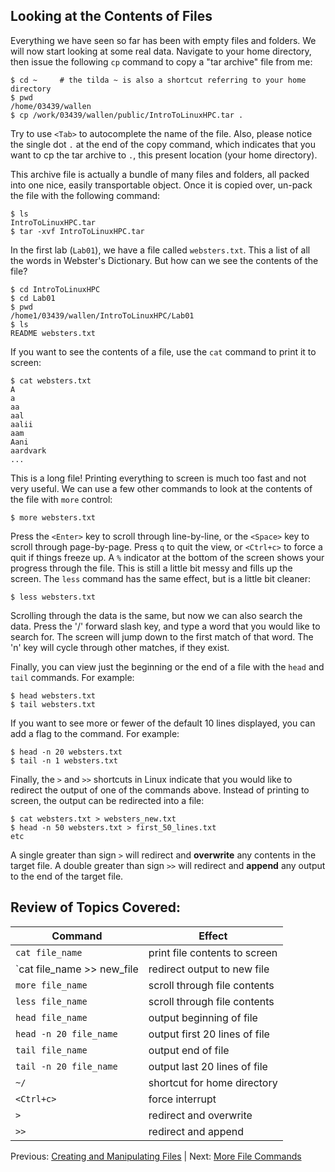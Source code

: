 ## Looking at the Contents of Files

Everything we have seen so far has been with empty files and folders. We will now start looking at some real data. Navigate to your home directory, then issue the following `cp` command to copy a "tar archive" file from me:

```
$ cd ~     # the tilda ~ is also a shortcut referring to your home directory
$ pwd
/home/03439/wallen
$ cp /work/03439/wallen/public/IntroToLinuxHPC.tar .
```

Try to use `<Tab>` to autocomplete the name of the file. Also, please notice the single dot `.` at the end of the copy command, which indicates that you want to cp the tar archive to `.`, this present location (your home directory).

This archive file is actually a bundle of many files and folders, all packed into one nice, easily transportable object. Once it is copied over, un-pack the file with the following command:

```
$ ls
IntroToLinuxHPC.tar
$ tar -xvf IntroToLinuxHPC.tar
```

In the first lab (`Lab01`), we have a file called `websters.txt`. This a list of all the words in Webster's Dictionary. But how can we see the contents of the file?

```
$ cd IntroToLinuxHPC
$ cd Lab01
$ pwd
/home1/03439/wallen/IntroToLinuxHPC/Lab01
$ ls
README websters.txt
```

If you want to see the contents of a file, use the `cat` command to print it to screen:

```
$ cat websters.txt
A
a
aa
aal
aalii
aam
Aani
aardvark
...
```

This is a long file! Printing everything to screen is much too fast and not very useful. We can use a few other commands to look at the contents of the file with `more` control:

```
$ more websters.txt
```

Press the `<Enter>` key to scroll through line-by-line, or the `<Space>` key to scroll through page-by-page. Press `q` to quit the view, or `<Ctrl+c>` to force a quit if things freeze up. A `%` indicator at the bottom of the screen shows your progress through the file. This is still a little bit messy and fills up the screen. The `less` command has the same effect, but is a little bit cleaner:

```
$ less websters.txt
```

Scrolling through the data is the same, but now we can also search the data. Press the '/' forward slash key, and type a word that you would like to search for. The screen will jump down to the first match of that word. The 'n' key will cycle through other matches, if they exist.

Finally, you can view just the beginning or the end of a file with the `head` and `tail` commands. For example:

```
$ head websters.txt
$ tail websters.txt
```

If you want to see more or fewer of the default 10 lines displayed, you can add a flag to the command. For example:

```
$ head -n 20 websters.txt
$ tail -n 1 websters.txt
```

Finally, the `>` and `>>` shortcuts in Linux indicate that you would like to redirect the output of one of the commands above. Instead of printing to screen, the output can be redirected into a file:

```
$ cat websters.txt > websters_new.txt
$ head -n 50 websters.txt > first_50_lines.txt
etc
```

A single greater than sign `>` will redirect and **overwrite** any contents in the target file. A double greater than sign `>>` will redirect and **append** any output to the end of the target file.



## Review of Topics Covered:

| Command                    | Effect     |
|----------------------------|------------|
| `cat file_name`            | print file contents to screen |
| `cat file_name >> new_file | redirect output to new file |
| `more file_name`           | scroll through file contents |
| `less file_name`           | scroll through file contents |
| `head file_name`           | output beginning of file |
| `head -n 20 file_name`     | output first 20 lines of file |
| `tail file_name`           | output end of file |
| `tail -n 20 file_name`     | output last 20 lines of file |
| `~/`                       | shortcut for home directory |
| `<Ctrl+c>`                 | force interrupt |
| `>`                        | redirect and overwrite |
| `>>`                       | redirect and append |


Previous: [Creating and Manipulating Files](intro_to_linux_03.md) | Next: [More File Commands](intro_to_linux_05.md)

